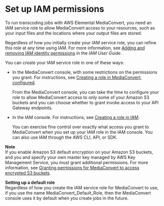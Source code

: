 # Set up IAM permissions<a name="iam-role"></a>

To run transcoding jobs with AWS Elemental MediaConvert, you need an IAM service role to allow MediaConvert access to your resources, such as your input files and the locations where your output files are stored\. 

Regardless of how you initially create your IAM service role, you can refine this role at any time using IAM\. For more information, see [Adding and removing IAM identity permissions](https://docs.aws.amazon.com/IAM/latest/UserGuide/access_policies_manage-attach-detach.html#add-policies-console) in the *IAM User Guide*\.

You can create your IAM service role in one of these ways:
+ In the MediaConvert console, with some restrictions on the permissions you grant\. For instructions, see [Creating a role in MediaConvert, configured](creating-the-iam-role-in-mediaconvert-configured.md)\.

  From the MediaConvert console, you can take the time to configure your role to allow MediaConvert access to only some of your Amazon S3 buckets and you can choose whether to grant invoke access to your API Gateway endpoints\.
+ In the IAM console\. For instructions, see [Creating a role in IAM](creating-the-iam-role-in-iam.md)\.

  You can exercise fine control over exactly what access you grant to MediaConvert when you set up your IAM role in the IAM console\. You can also use IAM through the AWS CLI, API, or SDK\.

**Note**  
If you enable Amazon S3 default encryption on your Amazon S3 buckets, and you and specify your own master key managed by AWS Key Management Service, you must grant additional permissions\. For more information, see [Granting permissions for MediaConvert to access encrypted S3 buckets](granting-permissions-for-mediaconvert-to-access-encrypted-s3-buckets.md)\.

**Setting up a default role**  
Regardless of how you create the IAM service role for MediaConvert to use, if you use the name MediaConvert\_Default\_Role, then the MediaConvert console uses it by default when you create jobs in the future\.